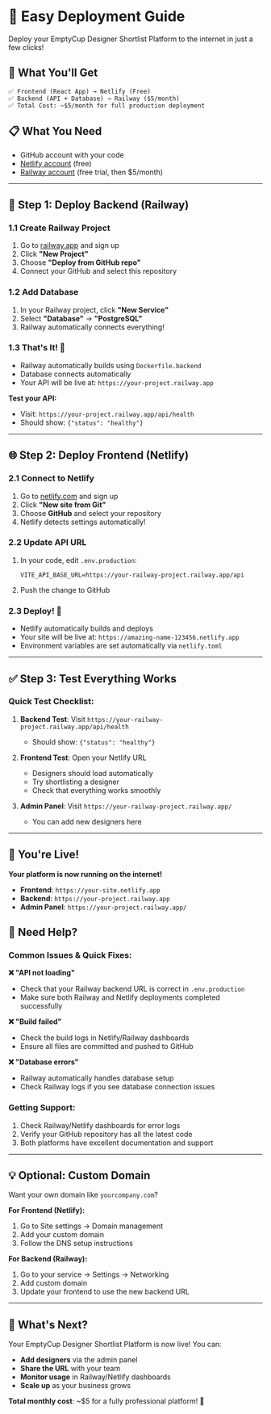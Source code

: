 # 🚀 Easy Deployment Guide

Deploy your EmptyCup Designer Shortlist Platform to the internet in just a few clicks!

## 🎯 What You'll Get

```
✅ Frontend (React App) → Netlify (Free)
✅ Backend (API + Database) → Railway ($5/month)
✅ Total Cost: ~$5/month for full production deployment
```

## 📋 What You Need

- GitHub account with your code
- [Netlify account](https://netlify.com) (free)
- [Railway account](https://railway.app) (free trial, then $5/month)

---

## 🔧 Step 1: Deploy Backend (Railway)

### 1.1 Create Railway Project
1. Go to [railway.app](https://railway.app) and sign up
2. Click **"New Project"**
3. Choose **"Deploy from GitHub repo"**
4. Connect your GitHub and select this repository

### 1.2 Add Database
1. In your Railway project, click **"New Service"**
2. Select **"Database"** → **"PostgreSQL"**
3. Railway automatically connects everything!

### 1.3 That's It! 🎉
- Railway automatically builds using `Dockerfile.backend`
- Database connects automatically
- Your API will be live at: `https://your-project.railway.app`

**Test your API:**
- Visit: `https://your-project.railway.app/api/health`
- Should show: `{"status": "healthy"}`

---

## 🌐 Step 2: Deploy Frontend (Netlify)

### 2.1 Connect to Netlify
1. Go to [netlify.com](https://netlify.com) and sign up
2. Click **"New site from Git"**
3. Choose **GitHub** and select your repository
4. Netlify detects settings automatically!

### 2.2 Update API URL
1. In your code, edit `.env.production`:
   ```
   VITE_API_BASE_URL=https://your-railway-project.railway.app/api
   ```
2. Push the change to GitHub

### 2.3 Deploy! 🚀
- Netlify automatically builds and deploys
- Your site will be live at: `https://amazing-name-123456.netlify.app`
- Environment variables are set automatically via `netlify.toml`

---

## ✅ Step 3: Test Everything Works

### Quick Test Checklist:
1. **Backend Test**: Visit `https://your-railway-project.railway.app/api/health`
   - Should show: `{"status": "healthy"}`

2. **Frontend Test**: Open your Netlify URL
   - Designers should load automatically
   - Try shortlisting a designer
   - Check that everything works smoothly

3. **Admin Panel**: Visit `https://your-railway-project.railway.app/`
   - You can add new designers here

---

## 🎉 You're Live!

**Your platform is now running on the internet!**

- **Frontend**: `https://your-site.netlify.app`
- **Backend**: `https://your-project.railway.app`
- **Admin Panel**: `https://your-project.railway.app/`

## 🔧 Need Help?

### Common Issues & Quick Fixes:

**❌ "API not loading"**
- Check that your Railway backend URL is correct in `.env.production`
- Make sure both Railway and Netlify deployments completed successfully

**❌ "Build failed"**
- Check the build logs in Netlify/Railway dashboards
- Ensure all files are committed and pushed to GitHub

**❌ "Database errors"**
- Railway automatically handles database setup
- Check Railway logs if you see database connection issues

### Getting Support:
1. Check Railway/Netlify dashboards for error logs
2. Verify your GitHub repository has all the latest code
3. Both platforms have excellent documentation and support

---

## 💡 Optional: Custom Domain

Want your own domain like `yourcompany.com`?

**For Frontend (Netlify):**
1. Go to Site settings → Domain management
2. Add your custom domain
3. Follow the DNS setup instructions

**For Backend (Railway):**
1. Go to your service → Settings → Networking
2. Add custom domain
3. Update your frontend to use the new backend URL

---

## 🚀 What's Next?

Your EmptyCup Designer Shortlist Platform is now live! You can:

- **Add designers** via the admin panel
- **Share the URL** with your team
- **Monitor usage** in Railway/Netlify dashboards
- **Scale up** as your business grows

**Total monthly cost**: ~$5 for a fully professional platform! 🎯

